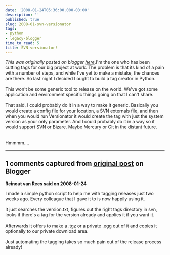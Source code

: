 ```yaml
---
date: '2008-01-24T05:36:00.000-08:00'
description: ''
published: true
slug: 2008-01-svn-versionator
tags:
- python
- legacy-blogger
time_to_read: 5
title: SVN versionator!
---
```


*This was originally posted on blogger [here](https://pydanny.blogspot.com/2008/01/svn-versionator.html)*.I'm the one who has been cutting tags for our big project at work.  The problem is that its kind of a pain with a number of steps, and while I've yet to make a mistake, the chances are there.  So last night I decided I ought to build a tag creator in Python.<br /><br />This won't be some generic tool to release on the world.  We've got some application and environment specific things going on that I can't share.<br /><br />That said, I could probably do it in a way to make it generic.  Basically you would create a config file for your location, a SVN externals file, and then when you would run Versionator it would create the tag with just the system version as your only parameter.  And I could probably do it in a way so it would support SVN or Bizare.  Maybe Mercury or Git in the distant future.<br /><br /><br />Hmmmm....

---

## 1 comments captured from [original post](https://pydanny.blogspot.com/2008/01/svn-versionator.html) on Blogger

**Reinout van Rees said on 2008-01-24**

I made a simple python script to help me with tagging releases just two weeks ago. Every colleague that I gave it to is now happily using it.<br /><br />It just searches the version.txt, figures out the right tags directory in svn, looks if there's a tag for the version already and applies it if you want it.<br /><br />Afterwards it offers to make a .tgz or a private .egg out of it and copies it optionally to our private  download area.<br /><br />Just automating the tagging takes so much pain out of the release process already!

